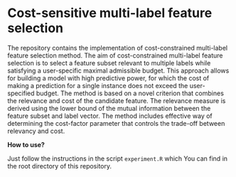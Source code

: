 # Cost-sensitive multi-label feature selection

The repository contains the implementation of cost-constrained multi-label feature selection method. The aim of cost-constrained multi-label feature selection is to select a feature subset relevant to multiple labels while satisfying a user-specific maximal admissible budget. This approach allows for building a model with high predictive power, for which the cost of making a prediction for a single instance does not exceed the user-specified budget. The method is based on a novel criterion that combines the relevance and cost of the candidate feature. The relevance measure is derived using the lower bound of the mutual information between the feature subset and label vector. The method includes effective way of determining the cost-factor parameter that controls the trade-off between relevancy and cost.

**How to use?**

Just follow the instructions in the script `experiment.R` which You can find in the root directory of this repository.
